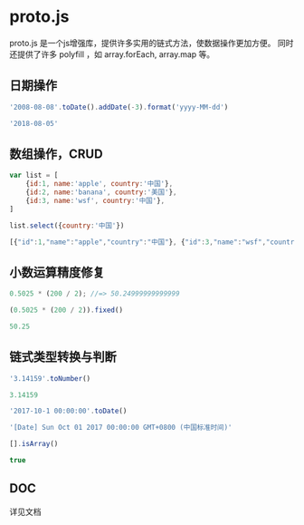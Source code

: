 # proto.js
proto.js 是一个js增强库，提供许多实用的链式方法，使数据操作更加方便。 同时还提供了许多 polyfill ，如 array.forEach, array.map 等。

## 日期操作
```javascript
'2008-08-08'.toDate().addDate(-3).format('yyyy-MM-dd')
```
```javascript
'2018-08-05'
```

## 数组操作，CRUD
```javascript
var list = [
    {id:1, name:'apple', country:'中国'},
    {id:2, name:'banana', country:'美国'},
    {id:3, name:'wsf', country:'中国'},
]

list.select({country:'中国'})
```
```javascript
[{"id":1,"name":"apple","country":"中国"}, {"id":3,"name":"wsf","country":"中国"}]
```

## 小数运算精度修复
```javascript
0.5025 * (200 / 2); //=> 50.24999999999999

(0.5025 * (200 / 2)).fixed()
```
```javascript
50.25
```

## 链式类型转换与判断
```javascript
'3.14159'.toNumber()
```
```javascript
3.14159
```

```javascript
'2017-10-1 00:00:00'.toDate()
```
```javascript
'[Date] Sun Oct 01 2017 00:00:00 GMT+0800 (中国标准时间)'
```

```javascript
[].isArray()
```
```javascript
true
```


## DOC
详见文档

[](https://wusfen.github.io/proto.js)